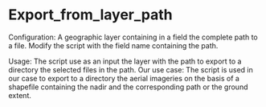 # Export_from_layer_path

Configuration:
A geographic layer containing in a field the complete path to a file.
Modify the script with the field name containing the path.

Usage:
 The script use as an input the layer with the path to export to a directory the selected files in the path.
Our use case:
 The script is used in our case to export to a directory the aerial imageries on the basis of a shapefile containing the nadir and the corresponding path or the ground extent. 
